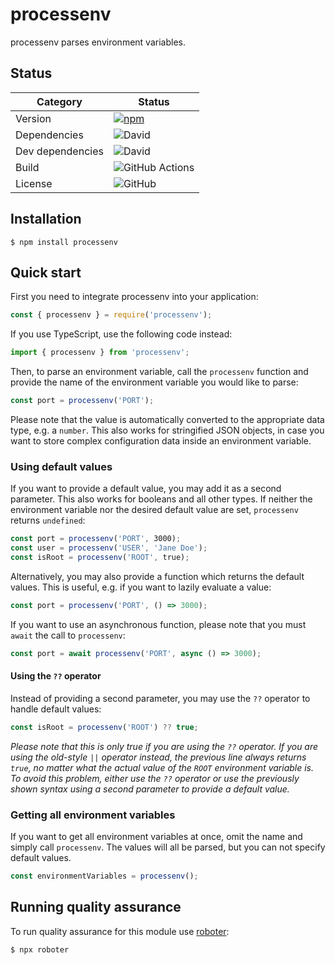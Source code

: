 # processenv

processenv parses environment variables.

## Status

| Category         | Status                                                                                                                                           |
| ---------------- | ------------------------------------------------------------------------------------------------------------------------------------------------ |
| Version          | [![npm](https://img.shields.io/npm/v/processenv)](https://www.npmjs.com/package/processenv)                                                      |
| Dependencies     | ![David](https://img.shields.io/david/thenativeweb/processenv)                                                                                   |
| Dev dependencies | ![David](https://img.shields.io/david/dev/thenativeweb/processenv)                                                                               |
| Build            | ![GitHub Actions](https://github.com/thenativeweb/processenv/workflows/Release/badge.svg?branch=main) |
| License          | ![GitHub](https://img.shields.io/github/license/thenativeweb/processenv)                                                                         |

## Installation

```shell
$ npm install processenv
```

## Quick start

First you need to integrate processenv into your application:

```javascript
const { processenv } = require('processenv');
```

If you use TypeScript, use the following code instead:

```typescript
import { processenv } from 'processenv';
```

Then, to parse an environment variable, call the `processenv` function and provide the name of the environment variable you would like to parse:

```javascript
const port = processenv('PORT');
```

Please note that the value is automatically converted to the appropriate data type, e.g. a `number`. This also works for stringified JSON objects, in case you want to store complex configuration data inside an environment variable.

### Using default values

If you want to provide a default value, you may add it as a second parameter. This also works for booleans and all other types. If neither the environment variable nor the desired default value are set, `processenv` returns `undefined`:

```javascript
const port = processenv('PORT', 3000);
const user = processenv('USER', 'Jane Doe');
const isRoot = processenv('ROOT', true);
```

Alternatively, you may also provide a function which returns the default values. This is useful, e.g. if you want to lazily evaluate a value:

```javascript
const port = processenv('PORT', () => 3000);
```

If you want to use an asynchronous function, please note that you must `await` the call to `processenv`:

```javascript
const port = await processenv('PORT', async () => 3000);
```

#### Using the `??` operator

Instead of providing a second parameter, you may use the `??` operator to handle default values:

```javascript
const isRoot = processenv('ROOT') ?? true;
```

*Please note that this is only true if you are using the `??` operator. If you are using the old-style `||` operator instead, the previous line always returns `true`, no matter what the actual value of the `ROOT` environment variable is. To avoid this problem, either use the `??` operator or use the previously shown syntax using a second parameter to provide a default value.*

### Getting all environment variables

If you want to get all environment variables at once, omit the name and simply call `processenv`. The values will all be parsed, but you can not specify default values.

```javascript
const environmentVariables = processenv();
```

## Running quality assurance

To run quality assurance for this module use [roboter](https://www.npmjs.com/package/roboter):

```shell
$ npx roboter
```
